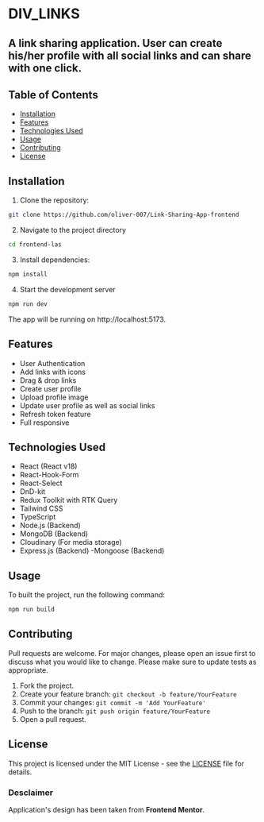 # DIV_LINKS

## A link sharing application. User can create his/her profile with all social links and can share with one click.

## Table of Contents

- [Installation](#installation)
- [Features](#features)
- [Technologies Used](#technologies-used)
- [Usage](#usage)
- [Contributing](#contributing)
- [License](#license)

## Installation

1. Clone the repository:

```bash
git clone https://github.com/oliver-007/Link-Sharing-App-frontend
```

2. Navigate to the project directory

```bash
cd frontend-las
```

3. Install dependencies:

```bash
npm install
```

4. Start the development server

```bash
npm run dev
```

The app will be running on http://localhost:5173.

## Features

- User Authentication
- Add links with icons
- Drag & drop links
- Create user profile
- Upload profile image
- Update user profile as well as social links
- Refresh token feature
- Full responsive

## Technologies Used

- React (React v18)
- React-Hook-Form
- React-Select
- DnD-kit
- Redux Toolkit with RTK Query
- Tailwind CSS
- TypeScript
- Node.js (Backend)
- MongoDB (Backend)
- Cloudinary (For media storage)
- Express.js (Backend)
  -Mongoose (Backend)

## Usage

To built the project, run the following command:

```bash
npm run build
```

## Contributing

Pull requests are welcome. For major changes, please open an issue first to discuss what you would like to change. Please make sure to update tests as appropriate.

1. Fork the project.
2. Create your feature branch: `git checkout -b feature/YourFeature`
3. Commit your changes: `git commit -m 'Add YourFeature'`
4. Push to the branch: `git push origin feature/YourFeature`
5. Open a pull request.

## License

This project is licensed under the MIT License - see the [LICENSE](LICENSE) file for details.

### Desclaimer

Application's design has been taken from **Frontend Mentor**.
